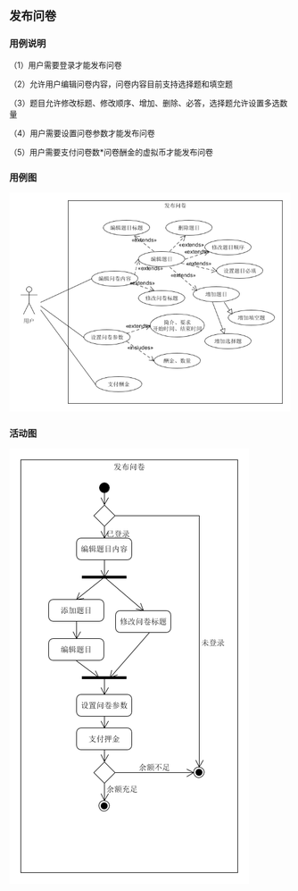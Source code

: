 ## 发布问卷

### 用例说明

（1）用户需要登录才能发布问卷

（2）允许用户编辑问卷内容，问卷内容目前支持选择题和填空题

（3）题目允许修改标题、修改顺序、增加、删除、必答，选择题允许设置多选数量

（4）用户需要设置问卷参数才能发布问卷

（5）用户需要支付问卷数*问卷酬金的虚拟币才能发布问卷

### 用例图

![发布问卷用例图](./../pic/createQues.png)

### 活动图

![登录活动图](./../pic/createQuesac.png)

